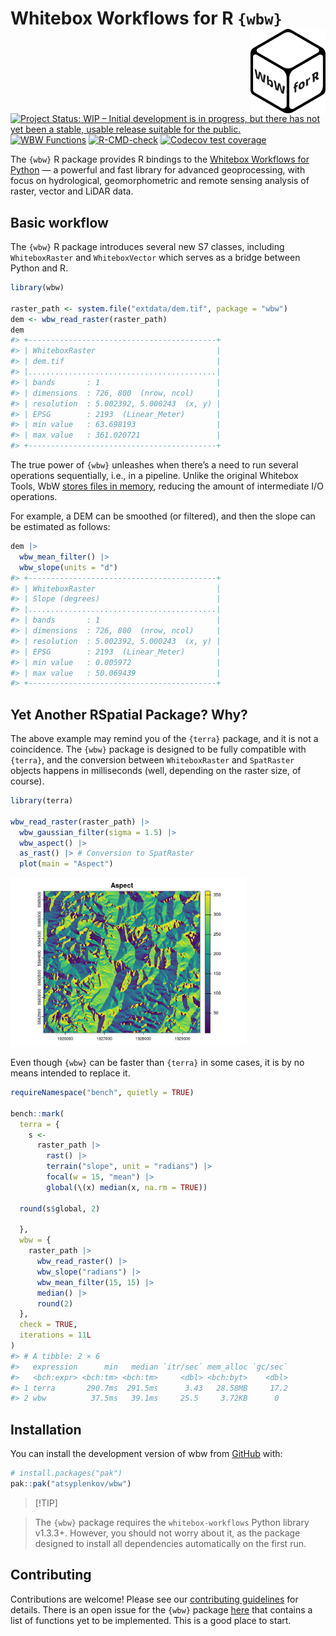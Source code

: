 
<!-- README.md is generated from README.Rmd. Please edit that file -->

# Whitebox Workflows for R `{wbw}` <img src="man/figures/logo.png" align="right" height="135" alt="" />

<!-- badges: start -->

[![Project Status: WIP – Initial development is in progress, but there
has not yet been a stable, usable release suitable for the
public.](https://www.repostatus.org/badges/latest/wip.svg)](https://www.repostatus.org/#wip)
[![WBW
Functions](https://img.shields.io/endpoint?url=https://gist.githubusercontent.com/atsyplenkov/0c46250def94614c4a3ef8b4de7460e6/raw/wbw-progress.json)](https://github.com/atsyplenkov/wbw/issues/1)
[![R-CMD-check](https://github.com/atsyplenkov/wbw/actions/workflows/R-CMD-check.yaml/badge.svg)](https://github.com/atsyplenkov/wbw/actions/workflows/R-CMD-check.yaml)
[![Codecov test
coverage](https://codecov.io/gh/atsyplenkov/wbw/graph/badge.svg)](https://app.codecov.io/gh/atsyplenkov/wbw)
<!-- badges: end -->

The `{wbw}` R package provides R bindings to the [Whitebox Workflows for
Python](https://www.whiteboxgeo.com/manual/wbw-user-manual/book/preface.html)
— a powerful and fast library for advanced geoprocessing, with focus on
hydrological, geomorphometric and remote sensing analysis of raster,
vector and LiDAR data.

## Basic workflow

The `{wbw}` R package introduces several new S7 classes, including
`WhiteboxRaster` and `WhiteboxVector` which serves as a bridge between
Python and R.

``` r
library(wbw)

raster_path <- system.file("extdata/dem.tif", package = "wbw")
dem <- wbw_read_raster(raster_path)
dem
#> +------------------------------------------+ 
#> | WhiteboxRaster                           |
#> | dem.tif                                  |
#> |..........................................| 
#> | bands       : 1                          |
#> | dimensions  : 726, 800  (nrow, ncol)     |
#> | resolution  : 5.002392, 5.000243  (x, y) |
#> | EPSG        : 2193  (Linear_Meter)       |
#> | min value   : 63.698193                  |
#> | max value   : 361.020721                 |
#> +------------------------------------------+
```

The true power of `{wbw}` unleashes when there’s a need to run several
operations sequentially, i.e., in a pipeline. Unlike the original
Whitebox Tools, WbW [stores files in
memory](https://www.whiteboxgeo.com/manual/wbw-user-manual/book/introduction.html#how-does-wbw-compare-with-related-whitebox-products),
reducing the amount of intermediate I/O operations.

For example, a DEM can be smoothed (or filtered), and then the slope can
be estimated as follows:

``` r
dem |>
  wbw_mean_filter() |> 
  wbw_slope(units = "d")
#> +------------------------------------------+ 
#> | WhiteboxRaster                           |
#> | Slope (degrees)                          |
#> |..........................................| 
#> | bands       : 1                          |
#> | dimensions  : 726, 800  (nrow, ncol)     |
#> | resolution  : 5.002392, 5.000243  (x, y) |
#> | EPSG        : 2193  (Linear_Meter)       |
#> | min value   : 0.005972                   |
#> | max value   : 50.069439                  |
#> +------------------------------------------+
```

## Yet Another RSpatial Package? Why?

The above example may remind you of the `{terra}` package, and it is not
a coincidence. The `{wbw}` package is designed to be fully compatible
with `{terra}`, and the conversion between `WhiteboxRaster` and
`SpatRaster` objects happens in milliseconds (well, depending on the
raster size, of course).

``` r
library(terra)

wbw_read_raster(raster_path) |> 
  wbw_gaussian_filter(sigma = 1.5) |> 
  wbw_aspect() |> 
  as_rast() |> # Conversion to SpatRaster
  plot(main = "Aspect")
```

<img src="man/figures/README-terra-1.png" width="75%" />

Even though `{wbw}` can be faster than `{terra}` in some cases, it is by
no means intended to replace it.

``` r
requireNamespace("bench", quietly = TRUE)

bench::mark(
  terra = {
    s <- 
      raster_path |> 
        rast() |> 
        terrain("slope", unit = "radians") |> 
        focal(w = 15, "mean") |> 
        global(\(x) median(x, na.rm = TRUE))

  round(s$global, 2)

  },
  wbw = {
    raster_path |>
      wbw_read_raster() |> 
      wbw_slope("radians") |> 
      wbw_mean_filter(15, 15) |> 
      median() |> 
      round(2)
  },
  check = TRUE,
  iterations = 11L
)
#> # A tibble: 2 × 6
#>   expression      min   median `itr/sec` mem_alloc `gc/sec`
#>   <bch:expr> <bch:tm> <bch:tm>     <dbl> <bch:byt>    <dbl>
#> 1 terra       290.7ms  291.5ms      3.43   28.58MB     17.2
#> 2 wbw          37.5ms   39.1ms     25.5     3.72KB      0
```

## Installation

You can install the development version of wbw from
[GitHub](https://github.com/) with:

``` r
# install.packages("pak")
pak::pak("atsyplenkov/wbw")
```

> \[!TIP\]

> The `{wbw}` package requires the `whitebox-workflows` Python library
> v1.3.3+. However, you should not worry about it, as the package
> designed to install all dependencies automatically on the first run.

## Contributing

Contributions are welcome! Please see our [contributing
guidelines](CONTRIBUTING.md) for details. There is an open issue for the
`{wbw}` package [here](https://github.com/atsyplenkov/wbw/issues/1) that
contains a list of functions yet to be implemented. This is a good place
to start.
